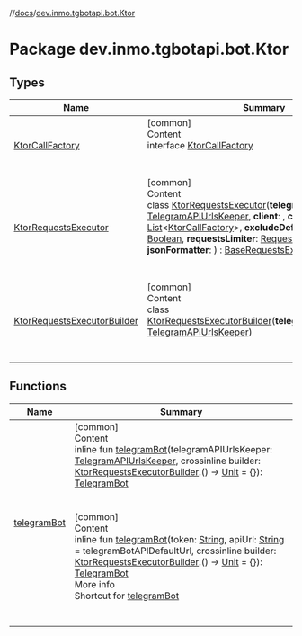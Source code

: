 //[docs](../../index.md)/[dev.inmo.tgbotapi.bot.Ktor](index.md)



# Package dev.inmo.tgbotapi.bot.Ktor  


## Types  
  
|  Name |  Summary | 
|---|---|
| <a name="dev.inmo.tgbotapi.bot.Ktor/KtorCallFactory///PointingToDeclaration/"></a>[KtorCallFactory](-ktor-call-factory/index.md)| <a name="dev.inmo.tgbotapi.bot.Ktor/KtorCallFactory///PointingToDeclaration/"></a>[common]  <br>Content  <br>interface [KtorCallFactory](-ktor-call-factory/index.md)  <br><br><br>|
| <a name="dev.inmo.tgbotapi.bot.Ktor/KtorRequestsExecutor///PointingToDeclaration/"></a>[KtorRequestsExecutor](-ktor-requests-executor/index.md)| <a name="dev.inmo.tgbotapi.bot.Ktor/KtorRequestsExecutor///PointingToDeclaration/"></a>[common]  <br>Content  <br>class [KtorRequestsExecutor](-ktor-requests-executor/index.md)(**telegramAPIUrlsKeeper**: [TelegramAPIUrlsKeeper](../dev.inmo.tgbotapi.utils/-telegram-a-p-i-urls-keeper/index.md), **client**: , **callsFactories**: [List](https://kotlinlang.org/api/latest/jvm/stdlib/kotlin.collections/-list/index.html)<[KtorCallFactory](-ktor-call-factory/index.md)>, **excludeDefaultFactories**: [Boolean](https://kotlinlang.org/api/latest/jvm/stdlib/kotlin/-boolean/index.html), **requestsLimiter**: [RequestLimiter](../dev.inmo.tgbotapi.bot.settings.limiters/-request-limiter/index.md), **jsonFormatter**: ) : [BaseRequestsExecutor](../dev.inmo.tgbotapi.bot/-base-requests-executor/index.md)  <br><br><br>|
| <a name="dev.inmo.tgbotapi.bot.Ktor/KtorRequestsExecutorBuilder///PointingToDeclaration/"></a>[KtorRequestsExecutorBuilder](-ktor-requests-executor-builder/index.md)| <a name="dev.inmo.tgbotapi.bot.Ktor/KtorRequestsExecutorBuilder///PointingToDeclaration/"></a>[common]  <br>Content  <br>class [KtorRequestsExecutorBuilder](-ktor-requests-executor-builder/index.md)(**telegramAPIUrlsKeeper**: [TelegramAPIUrlsKeeper](../dev.inmo.tgbotapi.utils/-telegram-a-p-i-urls-keeper/index.md))  <br><br><br>|


## Functions  
  
|  Name |  Summary | 
|---|---|
| <a name="dev.inmo.tgbotapi.bot.Ktor//telegramBot/#dev.inmo.tgbotapi.utils.TelegramAPIUrlsKeeper#kotlin.Function1[dev.inmo.tgbotapi.bot.Ktor.KtorRequestsExecutorBuilder,kotlin.Unit]/PointingToDeclaration/"></a>[telegramBot](telegram-bot.md)| <a name="dev.inmo.tgbotapi.bot.Ktor//telegramBot/#dev.inmo.tgbotapi.utils.TelegramAPIUrlsKeeper#kotlin.Function1[dev.inmo.tgbotapi.bot.Ktor.KtorRequestsExecutorBuilder,kotlin.Unit]/PointingToDeclaration/"></a>[common]  <br>Content  <br>inline fun [telegramBot](telegram-bot.md)(telegramAPIUrlsKeeper: [TelegramAPIUrlsKeeper](../dev.inmo.tgbotapi.utils/-telegram-a-p-i-urls-keeper/index.md), crossinline builder: [KtorRequestsExecutorBuilder](-ktor-requests-executor-builder/index.md).() -> [Unit](https://kotlinlang.org/api/latest/jvm/stdlib/kotlin/-unit/index.html) = {}): [TelegramBot](../dev.inmo.tgbotapi.bot/index.md#%5Bdev.inmo.tgbotapi.bot%2FTelegramBot%2F%2F%2FPointingToDeclaration%2F%5D%2FClasslikes%2F625018081)  <br><br><br>[common]  <br>Content  <br>inline fun [telegramBot](telegram-bot.md)(token: [String](https://kotlinlang.org/api/latest/jvm/stdlib/kotlin/-string/index.html), apiUrl: [String](https://kotlinlang.org/api/latest/jvm/stdlib/kotlin/-string/index.html) = telegramBotAPIDefaultUrl, crossinline builder: [KtorRequestsExecutorBuilder](-ktor-requests-executor-builder/index.md).() -> [Unit](https://kotlinlang.org/api/latest/jvm/stdlib/kotlin/-unit/index.html) = {}): [TelegramBot](../dev.inmo.tgbotapi.bot/index.md#%5Bdev.inmo.tgbotapi.bot%2FTelegramBot%2F%2F%2FPointingToDeclaration%2F%5D%2FClasslikes%2F625018081)  <br>More info  <br>Shortcut for [telegramBot](telegram-bot.md)  <br><br><br>|

